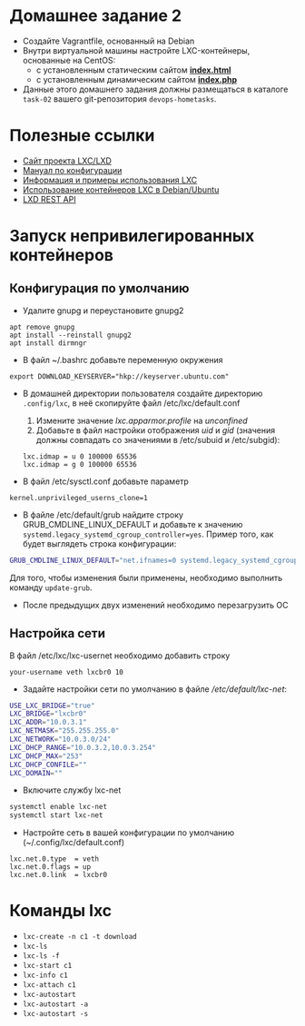 # Домашнее задание 2

- Создайте Vagrantfile, основанный на Debian
- Внутри виртуальной машины настройте LXC-контейнеры, основанные на CentOS:
  - с установленным статическим сайтом **[index.html](files/index.html)**
  - с установленным динамическим сайтом **[index.php](files/index.php)**
- Данные этого домашнего задания должны размещаться в каталоге `task-02` вашего git-репозитория `devops-hometasks`.

# Полезные ссылки

- [Сайт проекта LXC/LXD](https://linuxcontainers.org/)
- [Мануал по конфигурации](https://linuxcontainers.org/lxc/manpages/man5/lxc.container.conf.5.html)
- [Информация и примеры использования LXC](https://saturn.ffzg.hr/rot13/index.cgi?action=display_html;page_name=lxc)
- [Использование контейнеров LXC в Debian/Ubuntu](https://www.opennet.ru/tips/2413_lxc_container_chroot_limit_debian_cgroup.shtml)
- [LXD REST API](https://linuxcontainers.org/lxd/rest-api/)

# Запуск непривилегированных контейнеров

## Конфигурация по умолчанию

* Удалите gnupg и переустановите gnupg2
```
apt remove gnupg
apt install --reinstall gnupg2
apt install dirmngr
```

* В файл ~/.bashrc добавьте переменную окружения
```
export DOWNLOAD_KEYSERVER="hkp://keyserver.ubuntu.com"
```

* В домашней директории пользователя создайте директорию `.config/lxc`, в неё скопируйте файл /etc/lxc/default.conf

  1. Измените значение *lxc.apparmor.profile* на *unconfined*
  1. Добавьте в файл настройки отображения *uid* и *gid* (значения должны совпадать со значениями в /etc/subuid и /etc/subgid):
    ```
    lxc.idmap = u 0 100000 65536
    lxc.idmap = g 0 100000 65536
    ```

* В файл /etc/sysctl.conf добавьте параметр
```
kernel.unprivileged_userns_clone=1
```

* В файле /etc/default/grub найдите строку GRUB_CMDLINE_LINUX_DEFAULT и добавьте к значению ` systemd.legacy_systemd_cgroup_controller=yes`. Пример того, как будет выглядеть строка конфигурации:
```bash
GRUB_CMDLINE_LINUX_DEFAULT="net.ifnames=0 systemd.legacy_systemd_cgroup_controller=yes"
```
Для того, чтобы изменения были применены, необходимо выполнить команду `update-grub`.

* После предыдущих двух изменений необходимо перезагрузить ОС


## Настройка сети

В файл /etc/lxc/lxc-usernet необходимо добавить строку
```
your-username veth lxcbr0 10
```

* Задайте настройки сети по умолчанию в файле */etc/default/lxc-net*:
```bash
USE_LXC_BRIDGE="true"
LXC_BRIDGE="lxcbr0"
LXC_ADDR="10.0.3.1"
LXC_NETMASK="255.255.255.0"
LXC_NETWORK="10.0.3.0/24"
LXC_DHCP_RANGE="10.0.3.2,10.0.3.254"
LXC_DHCP_MAX="253"
LXC_DHCP_CONFILE=""
LXC_DOMAIN=""
```

* Включите службу lxc-net
```bash
systemctl enable lxc-net
systemctl start lxc-net
```

* Настройте сеть в вашей конфигурации по умолчанию (~/.config/lxc/default.conf)
```
lxc.net.0.type  = veth
lxc.net.0.flags = up
lxc.net.0.link  = lxcbr0
```


# Команды lxc
- `lxc-create -n c1 -t download`
- `lxc-ls`
- `lxc-ls -f`
- `lxc-start c1`
- `lxc-info c1`
- `lxc-attach c1`
- `lxc-autostart`
- `lxc-autostart -a`
- `lxc-autostart -s`

